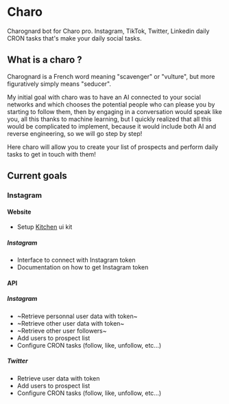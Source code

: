 # Charo
Charognard bot for Charo pro.
Instagram, TikTok, Twitter, Linkedin daily CRON tasks that's make your daily social tasks.

## What is a charo ?
Charognard is a French word meaning "scavenger" or "vulture", but more figuratively simply means "seducer". 

My initial goal with charo was to have an AI connected to your social networks and which chooses the potential people who can please you by starting to follow them, then by engaging in a conversation would speak like you, all this thanks to machine learning, but I quickly realized that all this would be complicated to implement, because it would include both AI and reverse engineering, so we will go step by step!

Here charo will allow you to create your list of prospects and perform daily tasks to get in touch with them!

## Current goals
### Instagram
#### Website
- Setup [Kitchen](https://kitchen.tonightpass.com) ui kit

##### Instagram
- Interface to connect with Instagram token
- Documentation on how to get Instagram token

#### API
##### Instagram
- ~Retrieve personnal user data with token~
- ~Retrieve other user data with token~
- ~Retrieve other user followers~
- Add users to prospect list
- Configure CRON tasks (follow, like, unfollow, etc...)

##### Twitter
- Retrieve user data with token
- Add users to prospect list
- Configure CRON tasks (follow, like, unfollow, etc...)
